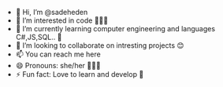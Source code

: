 - 👋 Hi, I’m @sadeheden
- 👀 I’m interested in code 🤖🤓👾
- 🌱 I’m currently learning computer engineering and languages C#,JS,SQL.. 🫠
- 💞️ I’m looking to collaborate on intresting projects 😊
- 📫 You can reach me here 
- 😄 Pronouns: she/her 🧜‍♀️👸
- ⚡ Fun fact: Love to learn and develop 🦖


